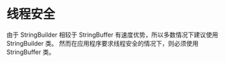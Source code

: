 # 线程安全

由于 StringBuilder 相较于 StringBuffer 有速度优势，所以多数情况下建议使用 StringBuilder 类。
然而在应用程序要求线程安全的情况下，则必须使用 StringBuffer 类。